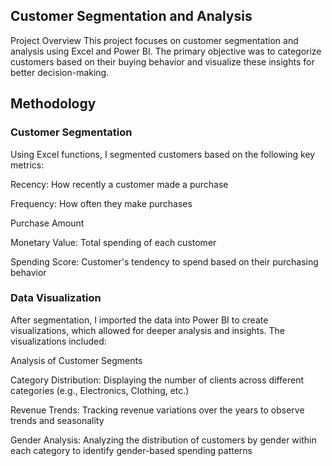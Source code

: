 ## Customer Segmentation and Analysis
Project Overview
This project focuses on customer segmentation and analysis using Excel and Power BI. The primary objective was to categorize customers based on their buying behavior and visualize these insights for better decision-making.

## Methodology
### Customer Segmentation
Using Excel functions, I segmented customers based on the following key metrics:

Recency: How recently a customer made a purchase

Frequency: How often they make purchases 

Purchase Amount 


Monetary Value: Total spending of each customer 

Spending Score: Customer's tendency to spend based on their purchasing behavior 

### Data Visualization
After segmentation, I imported the data into Power BI to create visualizations, which allowed for deeper analysis and insights. The visualizations included:

Analysis of Customer Segments

Category Distribution: Displaying the number of clients across different categories (e.g., Electronics, Clothing, etc.)

Revenue Trends: Tracking revenue variations over the years to observe trends and seasonality

Gender Analysis: Analyzing the distribution of customers by gender within each category to identify gender-based spending patterns 


 
